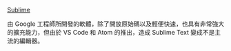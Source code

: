 [Sublime](https://www.sublimetext.com/)

由 Google 工程師所開發的軟體，除了開放原始碼以及輕便快速，也具有非常強大的擴充能力，但由於 VS Code 和 Atom 的推出，造成 Sublime Text 變成不是主流的編輯器。